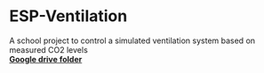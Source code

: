 # ESP-Ventilation
A school project to control a simulated ventilation system based on measured CO2 levels <br>
**[Google drive folder](https://docs.google.com/document/d/12K4G12bVbDqZUrHPMkFk3nm1rfgFxZ1O2iIwMq2Nnus/edit?usp=sharing)**
